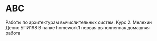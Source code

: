 # ABC
Работы по архитектурам вычислительных систем. Курс 2. Мелехин Денис БПИ198
В папке homework1 первая выполненная домашняя работа
